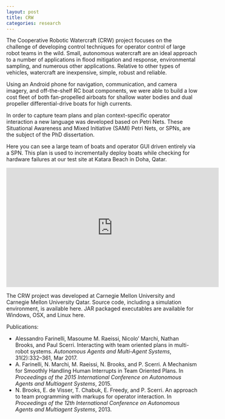 ```yaml
---
layout: post
title: CRW
categories: research
---
```


The Cooperative Robotic Watercraft (CRW) project focuses on the challenge of developing control techniques for operator control of large robot teams in the wild. Small, autonomous watercraft are an ideal approach to a number of applications in flood mitigation and response, environmental sampling, and numerous other applications. Relative to other types of vehicles, watercraft are inexpensive, simple, robust and reliable.

Using an Android phone for navigation, communication, and camera imagery, and off-the-shelf RC boat components, we were able to build a low cost fleet of both fan-propelled airboats for shallow water bodies and dual propeller differential-drive boats for high currents.

In order to capture team plans and plan context-specific operator interaction a new language was developed based on Petri Nets. These Situational Awareness and Mixed Initiative (SAMI) Petri Nets, or SPNs, are the subject of the PhD dissertation.

Here you can see a large team of boats and operator GUI driven entirely via a SPN. This plan is used to incrementally deploy boats while checking for hardware failures at our test site at Katara Beach in Doha, Qatar.

<iframe width="560" height="315" src="https://www.youtube.com/embed/l5Qhp1JSoNI?rel=0" frameborder="0" allow="autoplay; encrypted-media" allowfullscreen></iframe>

The CRW project was developed at Carnegie Mellon University and Carnegie Mellon University Qatar. Source code, including a simulation environment, is available here. JAR packaged executables are available for Windows, OSX, and Linux here.

Publications:
* Alessandro Farinelli, Masoume M. Raeissi, Nicolo’ Marchi, Nathan Brooks, and Paul Scerri. Interacting with team oriented plans in multi-robot systems. *Autonomous Agents and Multi-Agent Systems*, 31(2):332–361, Mar 2017.
* A. Farinelli, N. Marchi, M. Raeissi, N. Brooks, and P. Scerri. A Mechanism for Smoothly Handling Human Interrupts in Team Oriented Plans. In *Proceedings of the 2015 International Conference on Autonomous Agents and Multiagent Systems*, 2015.
* N. Brooks, E. de Visser, T. Chabuk, E. Freedy, and P. Scerri. An approach to team programming with markups for operator interaction. In *Proceedings of the 12th International Conference on Autonomous Agents and Multiagent Systems*, 2013.
